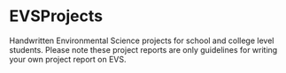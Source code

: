 # EVSProjects
Handwritten Environmental Science projects for school and college level students. Please note these project reports are only guidelines for writing your own project report on EVS.
